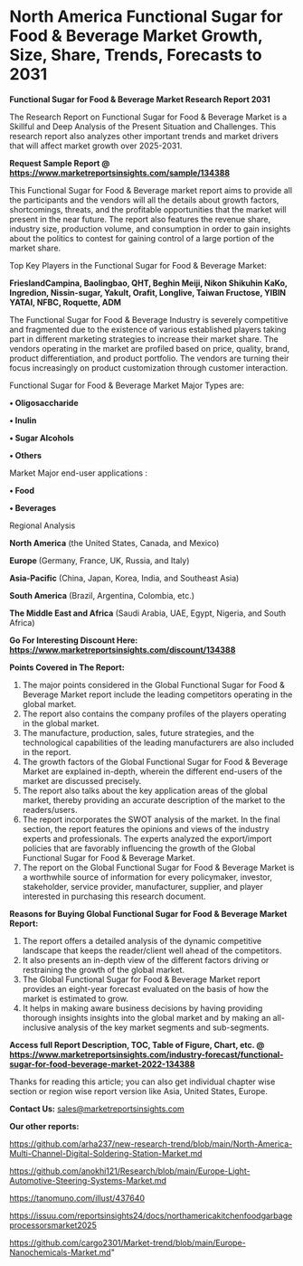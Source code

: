 # North America Functional Sugar for Food & Beverage Market Growth, Size, Share, Trends, Forecasts to 2031

<strong>Functional Sugar for Food & Beverage Market Research Report 2031</strong>

The Research Report on Functional Sugar for Food & Beverage Market is a Skillful and Deep Analysis of the Present Situation and Challenges. This research report also analyzes other important trends and market drivers that will affect market growth over 2025-2031.

<strong>Request Sample Report @ <a href=https://www.marketreportsinsights.com/sample/134388>https://www.marketreportsinsights.com/sample/134388</a></strong>

This Functional Sugar for Food & Beverage market report aims to provide all the participants and the vendors will all the details about growth factors, shortcomings, threats, and the profitable opportunities that the market will present in the near future. The report also features the revenue share, industry size, production volume, and consumption in order to gain insights about the politics to contest for gaining control of a large portion of the market share.

Top Key Players in the Functional Sugar for Food & Beverage Market:

<strong>FrieslandCampina, Baolingbao, QHT, Beghin Meiji, Nikon Shikuhin KaKo, Ingredion, Nissin-sugar, Yakult, Orafit, Longlive, Taiwan Fructose, YIBIN YATAI, NFBC, Roquette, ADM</strong>

The Functional Sugar for Food & Beverage Industry is severely competitive and fragmented due to the existence of various established players taking part in different marketing strategies to increase their market share. The vendors operating in the market are profiled based on price, quality, brand, product differentiation, and product portfolio. The vendors are turning their focus increasingly on product customization through customer interaction.

Functional Sugar for Food & Beverage Market Major Types are:

<strong>• Oligosaccharide

• Inulin

• Sugar Alcohols

• Others</strong>

Market Major end-user applications :

<strong>• Food

• Beverages</strong>

Regional Analysis

</u><strong><b>North America</b></strong> (the United States, Canada, and Mexico)

<strong><b>Europe </b></strong>(Germany, France, UK, Russia, and Italy)

<strong><b>Asia-Pacific</b></strong> (China, Japan, Korea, India, and Southeast Asia)

<strong><b>South America</b></strong> (Brazil, Argentina, Colombia, etc.)

<strong><b>The Middle East and Africa</b></strong> (Saudi Arabia, UAE, Egypt, Nigeria, and South Africa)

<strong>Go For Interesting Discount Here: <a href=https://www.marketreportsinsights.com/discount/134388>https://www.marketreportsinsights.com/discount/134388</a></strong>

<strong>Points Covered in The Report:</strong>
<ol>
  <li>The major points considered in the Global Functional Sugar for Food & Beverage Market report include the leading competitors operating in the global market.</li>
  <li>The report also contains the company profiles of the players operating in the global market.</li>
  <li>The manufacture, production, sales, future strategies, and the technological capabilities of the leading manufacturers are also included in the report.</li>
  <li>The growth factors of the Global Functional Sugar for Food & Beverage Market are explained in-depth, wherein the different end-users of the market are discussed precisely.</li>
  <li>The report also talks about the key application areas of the global market, thereby providing an accurate description of the market to the readers/users.</li>
  <li>The report incorporates the SWOT analysis of the market. In the final section, the report features the opinions and views of the industry experts and professionals. The experts analyzed the export/import policies that are favorably influencing the growth of the Global Functional Sugar for Food & Beverage Market.</li>
  <li>The report on the Global Functional Sugar for Food & Beverage Market is a worthwhile source of information for every policymaker, investor, stakeholder, service provider, manufacturer, supplier, and player interested in purchasing this research document.</li>
</ol>
<strong>Reasons for Buying Global Functional Sugar for Food & Beverage Market Report:</strong>

<ol>
  <li>The report offers a detailed analysis of the dynamic competitive landscape that keeps the reader/client well ahead of the competitors.</li>
  <li>It also presents an in-depth view of the different factors driving or restraining the growth of the global market.</li>
  <li>The Global Functional Sugar for Food & Beverage Market report provides an eight-year forecast evaluated on the basis of how the market is estimated to grow.</li>
  <li>It helps in making aware business decisions by having providing thorough insights insights into the global market and by making an all-inclusive analysis of the key market segments and sub-segments.</li>
</ol>
<strong>Access full Report Description, TOC, Table of Figure, Chart, etc. @ <a href=https://www.marketreportsinsights.com/industry-forecast/functional-sugar-for-food-beverage-market-2022-134388>https://www.marketreportsinsights.com/industry-forecast/functional-sugar-for-food-beverage-market-2022-134388</a></strong>


Thanks for reading this article; you can also get individual chapter wise section or region wise report version like Asia, United States, Europe.

<strong>Contact Us:</strong>
sales@marketreportsinsights.com

<strong>Our other reports:</strong>

<a href=https://github.com/arha237/new-research-trend/blob/main/North-America-Multi-Channel-Digital-Soldering-Station-Market.md>https://github.com/arha237/new-research-trend/blob/main/North-America-Multi-Channel-Digital-Soldering-Station-Market.md</a>

<a href=https://github.com/anokhi121/Research/blob/main/Europe-Light-Automotive-Steering-Systems-Market.md>https://github.com/anokhi121/Research/blob/main/Europe-Light-Automotive-Steering-Systems-Market.md</a>

<a href=https://tanomuno.com/illust/437640>https://tanomuno.com/illust/437640</a>

<a href=https://issuu.com/reportsinsights24/docs/northamericakitchenfoodgarbageprocessorsmarket2025>https://issuu.com/reportsinsights24/docs/northamericakitchenfoodgarbageprocessorsmarket2025</a>

<a href=https://github.com/cargo2301/Market-trend/blob/main/Europe-Nanochemicals-Market.md>https://github.com/cargo2301/Market-trend/blob/main/Europe-Nanochemicals-Market.md</a>"
